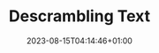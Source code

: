---
title: "Descrambling Text "
date: 2023-08-15T04:14:46+01:00
draft: true 
cover:
    image: ""
    alt: ''
tags: ['Natural Language Processing','Deep Learning', 'Transformers']
Categories: ['NLP','LLM']
---